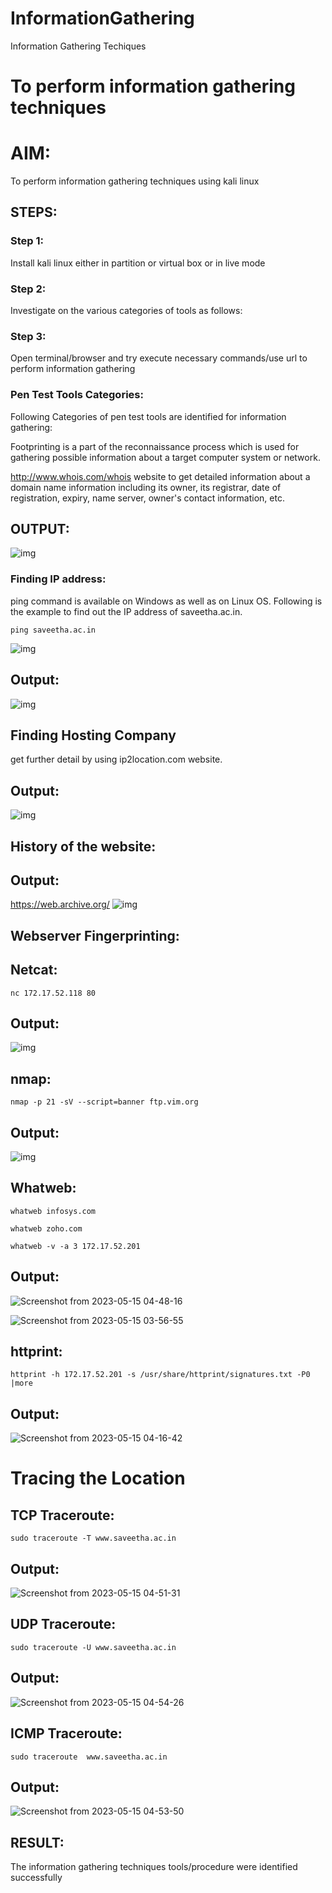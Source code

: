 # InformationGathering
Information Gathering Techiques

# To perform information gathering techniques

# AIM:

To perform information gathering techniques using kali linux 

## STEPS:

### Step 1:

Install kali linux either in partition or virtual box or in live mode

### Step 2:

Investigate on the various categories of tools as follows:

### Step 3:
Open terminal/browser and try execute necessary commands/use url to perform information gathering
### Pen Test Tools Categories:

Following Categories of pen test tools are identified for information gathering:

Footprinting is a part of the reconnaissance process which is used for gathering possible information about a target computer system or network.

http://www.whois.com/whois website to get detailed information about a domain name information including its owner, its registrar, date of registration, expiry, name server, owner's contact information, etc.


## OUTPUT:
![img](https://user-images.githubusercontent.com/118707693/238300689-505c1008-6602-4c30-a18f-a19831193609.png)
### Finding IP address:

ping command is available on Windows as well as on Linux OS. Following is the example to find out the IP address of saveetha.ac.in.

```
ping saveetha.ac.in
```
![img](s1.png)
## Output:
![img](s2.png)
## Finding Hosting Company

get further detail by using ip2location.com website.
## Output:

![img](s3.png)
## History of the website:
## Output:

https://web.archive.org/
![img](https://user-images.githubusercontent.com/118707693/238300893-192a1d85-246e-45ad-bcd0-0a70e209c601.png)
## Webserver Fingerprinting:
## Netcat:
```
nc 172.17.52.118 80
```
## Output:
![img](s4.png)
## nmap:
```
nmap -p 21 -sV --script=banner ftp.vim.org
```
## Output:
![img](s4.png)
## Whatweb:
```
whatweb infosys.com
```
```
whatweb zoho.com
```
```
whatweb -v -a 3 172.17.52.201
```
## Output:

![Screenshot from 2023-05-15 04-48-16](s5.png)

![Screenshot from 2023-05-15 03-56-55](s6.png)


## httprint:
```
httprint -h 172.17.52.201 -s /usr/share/httprint/signatures.txt -P0 |more
```
## Output:

![Screenshot from 2023-05-15 04-16-42](s7.png)




# Tracing the Location
## TCP Traceroute:
```
sudo traceroute -T www.saveetha.ac.in
```
## Output:


![Screenshot from 2023-05-15 04-51-31](s8.png)



## UDP Traceroute:
```
sudo traceroute -U www.saveetha.ac.in
```
## Output:


![Screenshot from 2023-05-15 04-54-26](s9.png)



## ICMP Traceroute:
```
sudo traceroute  www.saveetha.ac.in
```
## Output:

![Screenshot from 2023-05-15 04-53-50](s10.png)

## RESULT:
The information gathering techniques tools/procedure were  identified successfully
